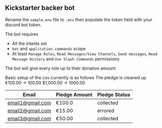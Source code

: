 ## Kickstarter backer bot
Rename the `sample.env` file to `.env` then populate the token field with your discord bot token.

The bot requires
- All the intents set
- `bot` and `application.commands` scope
- At least `Manage Roles`,  `Read Messages/View Channels`, `Send messages`, `Read Message History` and `Use Slash Commands` permissions

The bot will give every role up to their donation amount

Basic setup of the csv currently is as follows
The pledge is cleaned up
€100.00 -> 100.00
$1,000.00 -> 1000.00

| Email            | Pledge Amount | Pledge Status |
|------------------|---------------|---------------|
| email1@gmail.com | €100.0        | collected     |
| email2@gmail.com | €15.00        | errored       |
| email3@gmail.com | €50.00        | collected     |

